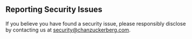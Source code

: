 ## Reporting Security Issues
If you believe you have found a security issue, please responsibly disclose by contacting us at [security@chanzuckerberg.com](mailto:security@chanzuckerberg.com).